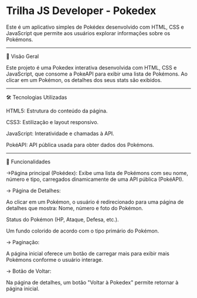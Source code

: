 # Trilha JS Developer - Pokedex


Este é um aplicativo simples de Pokédex desenvolvido com HTML, CSS e JavaScript que permite aos usuários explorar informações sobre os Pokémons.

____________________________________________________________________________________________________________________________________________
📌 Visão Geral

Este projeto é uma Pokedex interativa desenvolvida com HTML, CSS e JavaScript, que consome a PokeAPI para exibir uma lista de Pokémons. Ao clicar em um Pokémon, os detalhes dos seus stats são exibidos.

____________________________________________________________________________________________________________________________________________
🛠 Tecnologias Utilizadas

HTML5: Estrutura do conteúdo da página.

CSS3: Estilização e layout responsivo.

JavaScript: Interatividade e chamadas à API.

PokéAPI: API pública usada para obter dados dos Pokémons.
____________________________________________________________________________________________________________________________________________

🚀 Funcionalidades

->Página principal (Pokédex): 
Exibe uma lista de Pokémons com seu nome, número e tipo, carregados dinamicamente de uma API pública (PokéAPI).

-> Página de Detalhes:

Ao clicar em um Pokémon, o usuário é redirecionado para uma página de detalhes que mostra: Nome, número e foto do Pokémon.

Status do Pokémon (HP, Ataque, Defesa, etc.).

Um fundo colorido de acordo com o tipo primário do Pokémon.

-> Paginação:

A página inicial oferece um botão de carregar mais para exibir mais Pokémons conforme o usuário interage.

-> Botão de Voltar:

Na página de detalhes, um botão "Voltar à Pokedex" permite retornar à página inicial.
